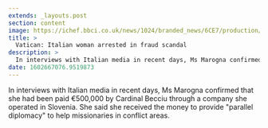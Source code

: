 ```yaml
--- 
extends: _layouts.post 
section: content 
image: https://ichef.bbci.co.uk/news/1024/branded_news/6CE7/production/_114897872_050132774.jpg 
title: > 
  Vatican: Italian woman arrested in fraud scandal 
description: > 
  In interviews with Italian media in recent days, Ms Marogna confirmed that she had been paid €500,000 by Cardinal Becciu through a company she operated in Slovenia.She said she received the money to provide "parallel diplomacy" to help missionaries in conflict areas. 
date: 1602667076.9519873 
--- 
```

In interviews with Italian media in recent days, Ms Marogna confirmed that she had been paid €500,000 by Cardinal Becciu through a company she operated in Slovenia. She said she received the money to provide "parallel diplomacy" to help missionaries in conflict areas.